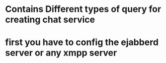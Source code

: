 # Contains Different types of query for creating chat service
# first you have to config the ejabberd server or any xmpp server
